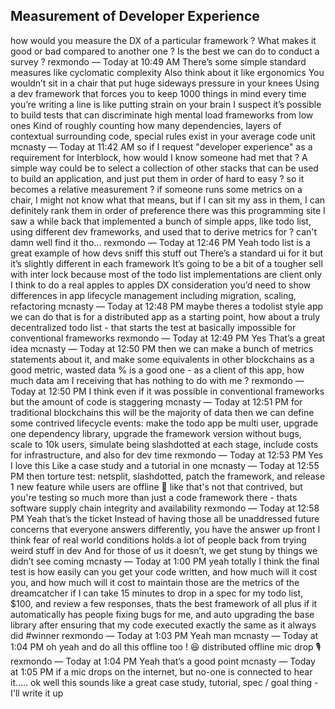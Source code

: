 ## Measurement of Developer Experience

how would you measure the DX of a particular framework ? What makes it good or bad compared to another one ? Is the best we can do to conduct a survey ?
rexmondo — Today at 10:49 AM
There’s some simple standard measures like cyclomatic complexity
Also think about it like ergonomics
You wouldn’t sit in a chair that put huge sideways pressure in your knees
Using a dev framework that forces you to keep 1000 things in mind every time you’re writing a line is like putting strain on your brain
I suspect it’s possible to build tests that can discriminate high mental load frameworks from low ones
Kind of roughly counting how many dependencies, layers of contextual surrounding code, special rules exist in your average code unit
mcnasty — Today at 11:42 AM
so if I request "developer experience" as a requirement for Interblock, how would I know someone had met that ?
A simple way could be to select a collection of other stacks that can be used to build an application, and just put them in order of hard to easy ?
so it becomes a relative measurement ?
if someone runs some metrics on a chair, I might not know what that means, but if I can sit my ass in them, I can definitely rank them in order of preference
there was this programming site I saw a while back that implemented a bunch of simple apps, like todo list, using different dev frameworks, and used that to derive metrics for ?
can't damn well find it tho...
rexmondo — Today at 12:46 PM
Yeah todo list is a great example of how devs sniff this stuff out
There’s a standard ui for it but it’s slightly different in each framework
It’s going to be a bit of a tougher sell with inter lock because most of the todo list implementations are client only
I think to do a real apples to apples DX consideration you’d need to show differences in app lifecycle management including migration, scaling, refactoring
mcnasty — Today at 12:48 PM
maybe theres a todolist style app we can do that is for a distributed app
as a starting point, how about a truly decentralized todo list - that starts the test at basically impossible for conventional frameworks
rexmondo — Today at 12:49 PM
Yes
That’s a great idea
mcnasty — Today at 12:50 PM
then we can make a bunch of metrics statements about it, and make some equivalents in other blockchains
as a good metric, wasted data % is a good one - as a client of this app, how much data am I receiving that has nothing to do with me ?
rexmondo — Today at 12:50 PM
I think even if it was possible in conventional frameworks but the amount of code is staggering
mcnasty — Today at 12:51 PM
for traditional blockchains this will be the majority of data
then we can define some contrived lifecycle events: make the todo app be multi user, upgrade one dependency library, upgrade the framework version without bugs, scale to 10k users, simulate being slashdotted
at each stage, include costs for infrastructure, and also for dev time
rexmondo — Today at 12:53 PM
Yes
I love this
Like a case study and a tutorial in one
mcnasty — Today at 12:55 PM
then torture test: netsplit, slashdotted, patch the framework, and release 1 new feature while users are offline 🤣
like that's not that contrived, but you're testing so much more than just a code framework there - thats software supply chain integrity and availability
rexmondo — Today at 12:58 PM
Yeah that’s the ticket
Instead of having those all be unaddressed future concerns that everyone answers differently, you have the answer up front
I think fear of real world conditions holds a lot of people back from trying weird stuff in dev
And for those of us it doesn’t, we get stung by things we didn’t see coming
mcnasty — Today at 1:00 PM
yeah totally
I think the final test is how easily can you get your code written, and how much will it cost you, and how much will it cost to maintain
those are the metrics of the dreamcatcher
if I can take 15 minutes to drop in a spec for my todo list, $100, and review a few responses, thats the best framework of all
plus if it automatically has people fixing bugs for me, and auto upgrading the base library after ensuring that my code executed exactly the same as it always did
#winner
rexmondo — Today at 1:03 PM
Yeah man
mcnasty — Today at 1:04 PM
oh yeah and do all this offline too ! 😆
distributed offline mic drop 🎙️
rexmondo — Today at 1:04 PM
Yeah that’s a good point
mcnasty — Today at 1:05 PM
if a mic drops on the internet, but no-one is connected to hear it.....
ok well this sounds like a great case study, tutorial, spec / goal thing - I'll write it up
